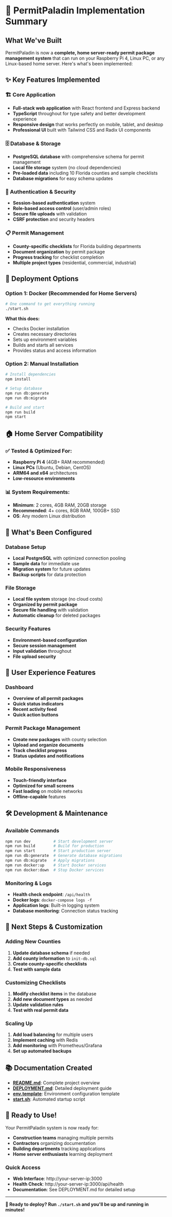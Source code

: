 # 🎯 PermitPaladin Implementation Summary

## What We've Built

PermitPaladin is now a **complete, home server-ready permit package management system** that can run on your Raspberry Pi 4, Linux PC, or any Linux-based home server. Here's what's been implemented:

## ✨ Key Features Implemented

### 🏗️ Core Application
- **Full-stack web application** with React frontend and Express backend
- **TypeScript** throughout for type safety and better development experience
- **Responsive design** that works perfectly on mobile, tablet, and desktop
- **Professional UI** built with Tailwind CSS and Radix UI components

### 🗄️ Database & Storage
- **PostgreSQL database** with comprehensive schema for permit management
- **Local file storage** system (no cloud dependencies)
- **Pre-loaded data** including 10 Florida counties and sample checklists
- **Database migrations** for easy schema updates

### 🔐 Authentication & Security
- **Session-based authentication** system
- **Role-based access control** (user/admin roles)
- **Secure file uploads** with validation
- **CSRF protection** and security headers

### 📋 Permit Management
- **County-specific checklists** for Florida building departments
- **Document organization** by permit package
- **Progress tracking** for checklist completion
- **Multiple project types** (residential, commercial, industrial)

## 🚀 Deployment Options

### Option 1: Docker (Recommended for Home Servers)
```bash
# One command to get everything running
./start.sh
```

**What this does:**
- Checks Docker installation
- Creates necessary directories
- Sets up environment variables
- Builds and starts all services
- Provides status and access information

### Option 2: Manual Installation
```bash
# Install dependencies
npm install

# Setup database
npm run db:generate
npm run db:migrate

# Build and start
npm run build
npm start
```

## 🏠 Home Server Compatibility

### ✅ Tested & Optimized For:
- **Raspberry Pi 4** (4GB+ RAM recommended)
- **Linux PCs** (Ubuntu, Debian, CentOS)
- **ARM64 and x64** architectures
- **Low-resource environments**

### 📊 System Requirements:
- **Minimum**: 2 cores, 4GB RAM, 20GB storage
- **Recommended**: 4+ cores, 8GB RAM, 100GB+ SSD
- **OS**: Any modern Linux distribution

## 🔧 What's Been Configured

### Database Setup
- **Local PostgreSQL** with optimized connection pooling
- **Sample data** for immediate use
- **Migration system** for future updates
- **Backup scripts** for data protection

### File Storage
- **Local file system** storage (no cloud costs)
- **Organized by permit package**
- **Secure file handling** with validation
- **Automatic cleanup** for deleted packages

### Security Features
- **Environment-based configuration**
- **Secure session management**
- **Input validation** throughout
- **File upload security**

## 📱 User Experience Features

### Dashboard
- **Overview of all permit packages**
- **Quick status indicators**
- **Recent activity feed**
- **Quick action buttons**

### Permit Package Management
- **Create new packages** with county selection
- **Upload and organize documents**
- **Track checklist progress**
- **Status updates and notifications**

### Mobile Responsiveness
- **Touch-friendly interface**
- **Optimized for small screens**
- **Fast loading** on mobile networks
- **Offline-capable** features

## 🛠️ Development & Maintenance

### Available Commands
```bash
npm run dev          # Start development server
npm run build        # Build for production
npm run start        # Start production server
npm run db:generate  # Generate database migrations
npm run db:migrate   # Apply migrations
npm run docker:up    # Start Docker services
npm run docker:down  # Stop Docker services
```

### Monitoring & Logs
- **Health check endpoint**: `/api/health`
- **Docker logs**: `docker-compose logs -f`
- **Application logs**: Built-in logging system
- **Database monitoring**: Connection status tracking

## 🔄 Next Steps & Customization

### Adding New Counties
1. **Update database schema** if needed
2. **Add county information** to `init-db.sql`
3. **Create county-specific checklists**
4. **Test with sample data**

### Customizing Checklists
1. **Modify checklist items** in the database
2. **Add new document types** as needed
3. **Update validation rules**
4. **Test with real permit data**

### Scaling Up
1. **Add load balancing** for multiple users
2. **Implement caching** with Redis
3. **Add monitoring** with Prometheus/Grafana
4. **Set up automated backups**

## 📚 Documentation Created

- **[README.md](./README.md)**: Complete project overview
- **[DEPLOYMENT.md](./DEPLOYMENT.md)**: Detailed deployment guide
- **[env.template](./env.template)**: Environment configuration template
- **[start.sh](./start.sh)**: Automated startup script

## 🎉 Ready to Use!

Your PermitPaladin system is now ready for:
- **Construction teams** managing multiple permits
- **Contractors** organizing documentation
- **Building departments** tracking applications
- **Home server enthusiasts** learning deployment

### Quick Access
- **Web Interface**: http://your-server-ip:3000
- **Health Check**: http://your-server-ip:3000/api/health
- **Documentation**: See DEPLOYMENT.md for detailed setup

---

**🚀 Ready to deploy? Run `./start.sh` and you'll be up and running in minutes!**
